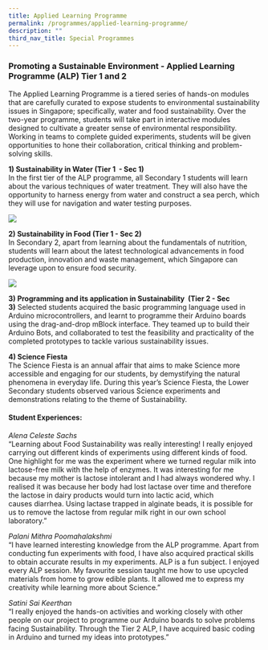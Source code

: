 ```yaml
---
title: Applied Learning Programme
permalink: /programmes/applied-learning-programme/
description: ""
third_nav_title: Special Programmes
---
```

### Promoting a Sustainable Environment - Applied Learning  Programme (ALP) Tier 1 and 2

The Applied Learning Programme is a tiered series of hands-on modules that are carefully curated to expose students to environmental sustainability issues in Singapore; specifically, water and food sustainability. Over the two-year programme, students will take part in interactive modules designed to cultivate a greater sense of environmental responsibility. Working in teams to complete guided experiments, students will be given opportunities to hone their collaboration, critical thinking and problem-solving skills.

  
**1) Sustainability in Water (Tier 1  - Sec 1)** 
<br>In the first tier of the ALP programme, all Secondary 1 students will learn about the various techniques of water treatment. They will also have the opportunity to harness energy from water and construct a sea perch, which they will use for navigation and water testing purposes.

<img src="https://drive.google.com/uc?export=view&id=197HTXX3FAm7sTBHIOT9JmWnHPR-5Y_eA">



**2) Sustainability in Food (Tier 1 - Sec 2)**<br>
In Secondary 2, apart from learning about the fundamentals of nutrition, students will learn about the latest technological advancements in food production, innovation and waste management, which Singapore can leverage upon to ensure food security.

<img src="https://drive.google.com/uc?export=view&id=1-mmwL-i4-XLzviOceWHlhm2tF3oVUf_t">

  
**3) Programming and its application in Sustainability  (Tier 2 - Sec 3)** Selected students acquired the basic programming language used in Arduino microcontrollers, and learnt to programme their Arduino boards using the drag-and-drop mBlock interface. They teamed up to build their Arduino Bots, and collaborated to test the feasibility and practicality of the completed prototypes to tackle various sustainability issues.  
  
**4) Science Fiesta**   
The Science Fiesta is an annual affair that aims to make Science more accessible and engaging for our students, by demystifying the natural phenomena in everyday life. During this year’s Science Fiesta, the Lower Secondary students observed various Science experiments and demonstrations relating to the theme of Sustainability.  
  

#### Student Experiences:

 _Alena Celeste Sachs_
<br>“Learning about Food Sustainability was really interesting! I really enjoyed carrying out different kinds of experiments using different kinds of food. One highlight for me was the experiment where we turned regular milk into lactose-free milk with the help of enzymes. It was interesting for me because my mother is lactose intolerant and I had always wondered why. I realised it was because her body had lost lactase over time and therefore the lactose in dairy products would turn into lactic acid, which causes diarrhea. Using lactase trapped in alginate beads, it is possible for us to remove the lactose from regular milk right in our own school laboratory.”

  

 _Palani Mithra Poomahalakshmi_<br>
“I have learned interesting knowledge from the ALP programme. Apart from conducting fun experiments with food, I have also acquired practical skills to obtain accurate results in my experiments. ALP is a fun subject. I enjoyed every ALP session. My favourite session taught me how to use upcycled materials from home to grow edible plants. It allowed me to express my creativity while learning more about Science.”  

  

 _Satini Sai Keerthan_<br>
“I really enjoyed the hands-on activities and working closely with other people on our project to programme our Arduino boards to solve problems facing Sustainability. Through the Tier 2 ALP, I have acquired basic coding in Arduino and turned my ideas into prototypes.”